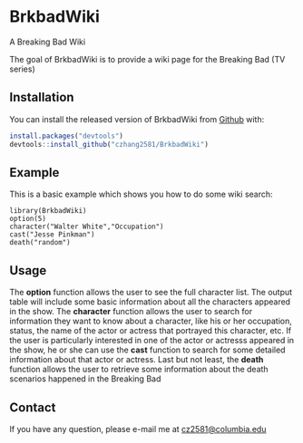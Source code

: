
<!-- README.md is generated from README.Rmd. Please edit that file -->

# BrkbadWiki
A Breaking Bad Wiki

The goal of BrkbadWiki is to provide a wiki page for the Breaking Bad (TV series)

## Installation

You can install the released version of BrkbadWiki from [Github](https://github.com) with:

``` r
install.packages("devtools")
devtools::install_github("czhang2581/BrkbadWiki")
```

## Example

This is a basic example which shows you how to do some wiki search:

```{r example}
library(BrkbadWiki)
option(5)
character("Walter White","Occupation")
cast("Jesse Pinkman")
death("random")
```


## Usage

The __option__ function allows the user to see the full character list. The output table will include some basic information about all the characters appeared in the show.
The __character__ function allows the user to search for information they want to know about a character, like his or her occupation, status, the name of the actor or actress that portrayed this character, etc. 
If the user is particularly interested in one of the actor or actresss appeared in the show, he or she can use the __cast__ function to search for some detailed information about that actor or actress.
Last but not least, the __death__ function allows the user to retrieve some information about the death scenarios happened in the Breaking Bad

## Contact
If you have any question, please e-mail me at <cz2581@columbia.edu> 

